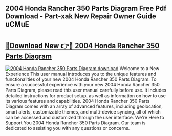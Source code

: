 ## 2004 Honda Rancher 350 Parts Diagram Free Pdf Download - Part-xak New Repair Owner Guide uCMuE

# <h2><a href="http://dfjxzij.blite.top/?on=2004+Honda+Rancher+350+Parts+Diagram">🔗Download New 👉🔴 2004 Honda Rancher 350 Parts Diagram</a></h2>

[![2004 Honda Rancher 350 Parts Diagram download](https://i.imgur.com/lujVjoI.png)](http://dfjxzij.blite.top/?on=2004+Honda+Rancher+350+Parts+Diagram)
Welcome to a New Experience This user manual introduces you to the unique features and functionalities of your new 2004 Honda Rancher 350 Parts Diagram. To ensure a successful experience with your new 2004 Honda Rancher 350 Parts Diagram, please read this user manual carefully before use. It includes detailed instructions for product setup, as well as information on how to use its various features and capabilities. 2004 Honda Rancher 350 Parts Diagram comes with an array of advanced features, including geolocation, smart alerts, customizable themes, and multi-device syncing, all of which can be accessed and customized through the user interface. We're Here to Support You 2004 Honda Rancher 350 Parts Diagram. Our team is dedicated to assisting you with any questions or concerns.
